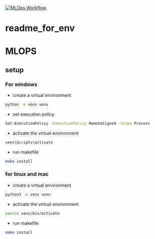 [![MLOps Workflow](https://github.com/mlopsmystics/project/actions/workflows/main.yml/badge.svg)](https://github.com/mlopsmystics/project/actions/workflows/main.yml)



# readme_for_env

# MLOPS

## setup

### For windows

- create a virtual environment

```bash
python -m venv venv
```

- set execution policy

```bash
Set-ExecutionPolicy -ExecutionPolicy RemoteSigned -Scope Process
```

- activate the virtual environment

```bash
venv\Scripts\activate
```

- run makefile

```bash
make install
```

### for linux and mac

- create a virtual environment

```bash
python3 -m venv venv
```

- activate the virtual environment

```bash
source venv/bin/activate
```

- run makefile

```bash
make install
```
